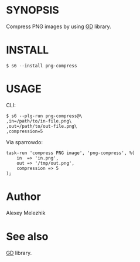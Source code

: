 # SYNOPSIS

Compress PNG images by using [GD](https://metacpan.org/pod/GD) library.

# INSTALL

    $ s6 --install png-compress

# USAGE

CLI:

    $ s6 --plg-run png-compress@\
    ,in=/path/to/in-file.png\
    ,out=/path/to/out-file.png\
    ,compression=5

Via sparrowdo:

    task-run 'compress PNG image', 'png-compress', %(
        in  => 'in.png',      
        out => '/tmp/out.png',
        compression => 5      
    );
    

# Author

Alexey Melezhik

# See also

[GD](https://metacpan.org/pod/GD) library.
